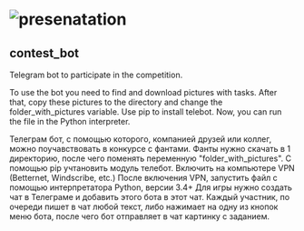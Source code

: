 # ![presenatation](presentaion.gif)
## contest_bot

Telegram bot  to participate in the competition.

To use the bot you need to find and download pictures with tasks.
After that, copy these pictures to the directory and change the folder_with_pictures variable.
Use pip to install telebot.
Now, you can run the file in the Python interpreter.


Телеграм бот, с помощью которого, компанией друзей или коллег, можно поучавствовать в конкурсе с фантами.
Фанты нужно скачать в 1 директорию, после чего поменять переменную "folder_with_pictures".
С помощью pip учтановить модуль телебот.
Включить на компьютере VPN (Betternet, Windscribe, etc.)
После включения VPN, запустить файл с помощью интерпретатора Python, версии 3.4+
Для игры нужно создать чат в Телеграме и добавить этого бота в этот чат.
Каждый участник, по очереди пишет в чат любой текст, либо нажимает на одну из кнопок меню бота, после чего бот отправляет в чат картинку с заданием.
